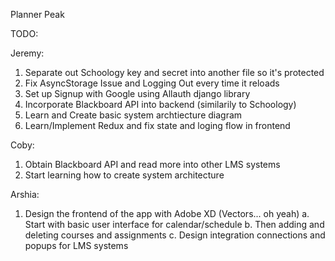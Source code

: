 Planner Peak

TODO:

Jeremy:
1. Separate out Schoology key and secret into another file so it's protected
2. Fix AsyncStorage Issue and Logging Out every time it reloads
3. Set up Signup with Google using Allauth django library 
4. Incorporate Blackboard API into backend (similarily to Schoology)
6. Learn and Create basic system archtiecture diagram
7. Learn/Implement Redux and fix state and loging flow in frontend

Coby: 
1. Obtain Blackboard API and read more into other LMS systems
2. Start learning how to create system architecture

Arshia:
1. Design the frontend of the app with Adobe XD (Vectors... oh yeah)
    a. Start with basic user interface for calendar/schedule
    b. Then adding and deleting courses and assignments
    c. Design integration connections and popups for LMS systems

 
